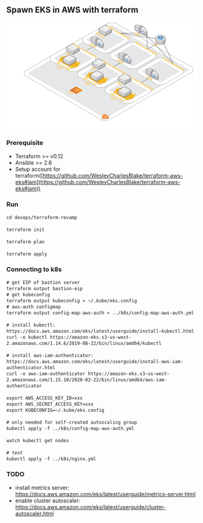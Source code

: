 ## Spawn EKS in AWS with terraform

![infra diagram](./docs/EKS.png)

### Prerequisite

- Terraform >= v0.12
- Ansible >= 2.6
- Setup account for terraform([https://github.com/WesleyCharlesBlake/terraform-aws-eks#iam](https://github.com/WesleyCharlesBlake/terraform-aws-eks#iam))

### Run

```
cd devops/terraform-revamp

terraform init

terraform plan

terraform apply
```

### Connecting to k8s

```
# get EIP of bastion server
terraform output bastion-eip
# get kubeconfig
terraform output kubeconfig > ~/.kube/eks.config
# aws-auth configmap
terraform output config-map-aws-auth > ../k8s/config-map-aws-auth.yml

# install kubectl: https://docs.aws.amazon.com/eks/latest/userguide/install-kubectl.html
curl -o kubectl https://amazon-eks.s3-us-west-2.amazonaws.com/1.14.6/2019-08-22/bin/linux/amd64/kubectl

# install aws-iam-authenticator: https://docs.aws.amazon.com/eks/latest/userguide/install-aws-iam-authenticator.html
curl -o aws-iam-authenticator https://amazon-eks.s3-us-west-2.amazonaws.com/1.15.10/2020-02-22/bin/linux/amd64/aws-iam-authenticator

export AWS_ACCESS_KEY_ID=xxx
export AWS_SECRET_ACCESS_KEY=xxx
export KUBECONFIG=~/.kube/eks.config

# only needed for self-created autoscaling group
kubectl apply -f ../k8s/config-map-aws-auth.yml

watch kubectl get nodes

# test
kubectl apply -f ../k8s/nginx.yml
```

### TODO

- install metrics server: https://docs.aws.amazon.com/eks/latest/userguide/metrics-server.html
- enable cluster autoscaler: https://docs.aws.amazon.com/eks/latest/userguide/cluster-autoscaler.html